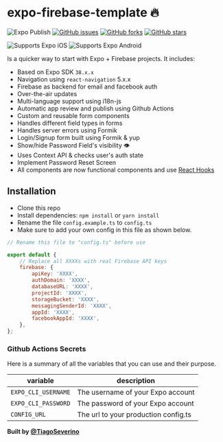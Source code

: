# expo-firebase-template 🔥

![Expo Publish](https://github.com/TiagoSeverino/expo-firebase-template/workflows/Expo%20Publish/badge.svg?branch=master)
[![GitHub issues](https://img.shields.io/github/issues/TiagoSeverino/expo-firebase-template)](https://github.com/TiagoSeverino/expo-firebase-template/issues)
[![GitHub forks](https://img.shields.io/github/forks/TiagoSeverino/expo-firebase-template)](https://github.com/TiagoSeverino/expo-firebase-template/network)
[![GitHub stars](https://img.shields.io/github/stars/TiagoSeverino/expo-firebase-template)](https://github.com/TiagoSeverino/expo-firebase-template/stargazers)

<p>
  <!-- iOS -->
  <img alt="Supports Expo iOS" longdesc="Supports Expo iOS" src="https://img.shields.io/badge/iOS-4630EB.svg?style=flat-square&logo=APPLE&labelColor=999999&logoColor=fff" />
  <!-- Android -->
  <img alt="Supports Expo Android" longdesc="Supports Expo Android" src="https://img.shields.io/badge/Android-4630EB.svg?style=flat-square&logo=ANDROID&labelColor=A4C639&logoColor=fff" />  
</p>

Is a quicker way to start with Expo + Firebase projects. It includes:

-   Based on Expo SDK `38.x.x`
-   Navigation using `react-navigation` 5.x.x
-   Firebase as backend for email and facebook auth
-   Over-the-air updates
-   Multi-language support using i18n-js
-   Automatic app review and publish using Github Actions
-   Custom and reusable form components
-   Handles different field types in forms
-   Handles server errors using Formik
-   Login/Signup form built using Formik & yup
-   Show/hide Password Field's visibility 👁
-   Uses Context API & checks user's auth state
-   Implement Password Reset Screen
-   All components are now functional components and use [React Hooks](https://reactjs.org/docs/hooks-intro.html)

## Installation

-   Clone this repo
-   Install dependencies: `npm install` or `yarn install`
-   Rename the file `config.example.ts` to `config.ts`
-   Make sure to add your own config in this file as shown below.

```js
// Rename this file to "config.ts" before use

export default {
	// Replace all XXXXs with real Firebase API keys
	firebase: {
		apiKey: 'XXXX',
		authDomain: 'XXXX',
		databaseURL: 'XXXX',
		projectId: 'XXXX',
		storageBucket: 'XXXX',
		messagingSenderId: 'XXXX',
		appId: 'XXXX',
		facebookAppId: 'XXXX',
	},
};
```

### Github Actions Secrets

Here is a summary of all the variables that you can use and their purpose.

variable              | description
---                   | ---
`EXPO_CLI_USERNAME`   | The username of your Expo account
`EXPO_CLI_PASSWORD`   | The password of your Expo account
`CONFIG_URL`          | The url to your production config.ts



<strong>Built by [@TiagoSeverino](https://github.com/TiagoSeverino)</strong>

